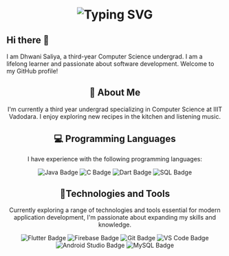 <div align="center">
    <h1>
        <img src="https://readme-typing-svg.herokuapp.com?font=Jetbrains+mono&size=40&duration=3000&color=33FF33&center=true&vCenter=true&width=435&lines=Hey..;I'm+Dhwani+Saliya;This+is..;..my+GitHub..;" alt="Typing SVG"/>
    </h1>
</div>

## Hi there 👋

I am Dhwani Saliya, a third-year Computer Science undergrad. I am a lifelong learner and passionate about software development. Welcome to my GitHub profile!

<div align="center">
    <h2>🚀 About Me</h2>
    <p>I'm currently a third year undergrad specializing in Computer Science at IIIT Vadodara. I enjoy exploring new recipes in the kitchen and listening music.</p>
</div>

<div align="center">
    <h2>💻 Programming Languages</h2>
    <p>I have experience with the following programming languages: </p>
    <p>
        <img src="https://img.shields.io/badge/Java-orange" alt="Java Badge">
        <img src="https://img.shields.io/badge/C-blue" alt="C Badge">
        <img src="https://img.shields.io/badge/Dart-blueviolet" alt="Dart Badge">
        <img src="https://img.shields.io/badge/SQL-green" alt="SQL Badge">
    </p>
</div>

<div align="center">
    <h2>🔧Technologies and Tools</h2>
    <p>Currently exploring a range of technologies and tools essential for modern application development, I'm passionate about expanding my skills and knowledge.</p>
    <p>
        <img src="https://img.shields.io/badge/Flutter-blue" alt="Flutter Badge">
        <img src="https://img.shields.io/badge/Firebase-orange" alt="Firebase Badge">
        <img src="https://img.shields.io/badge/Git-red" alt="Git Badge">
        <img src="https://img.shields.io/badge/VS_Code-blueviolet" alt="VS Code Badge">
        <img src="https://img.shields.io/badge/Android_Studio-green" alt="Android Studio Badge">
        <img src="https://img.shields.io/badge/MySQL-blue" alt="MySQL Badge">
    </p>
</div>
<!--
**DhwaniSaliya/DhwaniSaliya** is a ✨ _special_ ✨ repository because its `README.md` (this file) appears on your GitHub profile.

Here are some ideas to get you started:

- 🔭 I’m currently working on ...
- 🌱 I’m currently learning ...
- 👯 I’m looking to collaborate on ...
- 🤔 I’m looking for help with ...
- 💬 Ask me about ...
- 📫 How to reach me: ...
- 😄 Pronouns: ...
- ⚡ Fun fact: ...
-->
